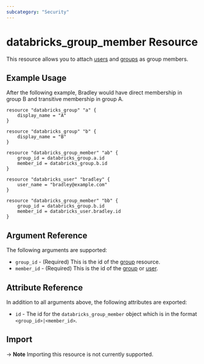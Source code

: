 ```yaml
---
subcategory: "Security"
---
```

# databricks_group_member Resource

This resource allows you to attach [users](user.md) and [groups](group.md) as group members.

## Example Usage

After the following example, Bradley would have direct membership in group B and transitive membership in group A.

```hcl
resource "databricks_group" "a" {
    display_name = "A"
}

resource "databricks_group" "b" {
    display_name = "B"
}

resource "databricks_group_member" "ab" {
    group_id = databricks_group.a.id
    member_id = databricks_group.b.id
}

resource "databricks_user" "bradley" {
    user_name = "bradley@example.com"
}

resource "databricks_group_member" "bb" {
    group_id = databricks_group.b.id
    member_id = databricks_user.bradley.id
}
```

## Argument Reference

The following arguments are supported:

* `group_id` - (Required) This is the id of the [group](group.md) resource.
* `member_id` - (Required) This is the id of the [group](group.md) or [user](user.md).

## Attribute Reference

In addition to all arguments above, the following attributes are exported:

* `id` - The id for the `databricks_group_member` object which is in the format `<group_id>|<member_id>`.

## Import

-> **Note** Importing this resource is not currently supported.
